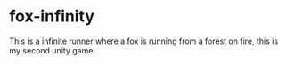 # fox-infinity

This is a infinite runner where a fox is running from a forest on fire, this is my second unity game.
